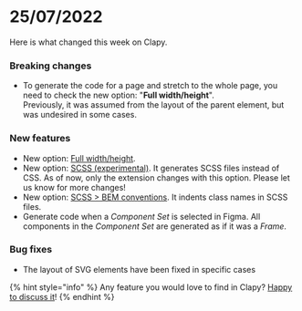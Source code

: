 # 25/07/2022

Here is what changed this week on Clapy.

### Breaking changes

* To generate the code for a page and stretch to the whole page, you need to check the new option: "**Full width/height**".\
  Previously, it was assumed from the layout of the parent element, but was undesired in some cases.

### New features

* New option: [Full width/height](https://docs.clapy.co/clapy/#full-width-height).
* New option: [SCSS (experimental)](https://docs.clapy.co/clapy/#scss-instead-of-css-beta). It generates SCSS files instead of CSS. As of now, only the extension changes with this option. Please let us know for more changes!
* New option: [SCSS > BEM conventions](https://docs.clapy.co/#scss-instead-of-css-beta). It indents class names in SCSS files.
* Generate code when a _Component Set_ is selected in Figma. All components in the _Component Set_ are generated as if it was a _Frame_.

### Bug fixes

* The layout of SVG elements have been fixed in specific cases

{% hint style="info" %}
Any feature you would love to find in Clapy? [Happy to discuss it](https://clapy.co/contact)!
{% endhint %}
